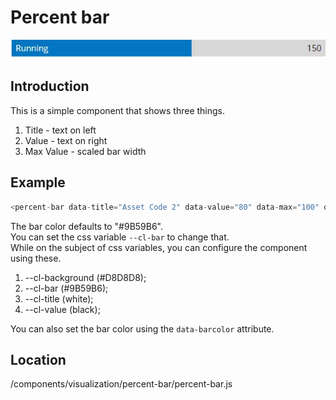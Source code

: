 # Percent bar

![piechart](/documents/images/percent-bar.jpg)

## Introduction

This is a simple component that shows three things.

1. Title - text on left
1. Value - text on right
1. Max Value - scaled bar width

## Example
```js
<percent-bar data-title="Asset Code 2" data-value="80" data-max="100" data-barcolor="#ff0090"></percent-bar>
```

The bar color defaults to "#9B59B6".  
You can set the css variable `--cl-bar` to change that.  
While on the subject of css variables, you can configure the component using these.

1. --cl-background (#D8D8D8);
1. --cl-bar (#9B59B6);
1. --cl-title (white);
1. --cl-value (black);

You can also set the bar color using the `data-barcolor` attribute.

## Location
/components/visualization/percent-bar/percent-bar.js